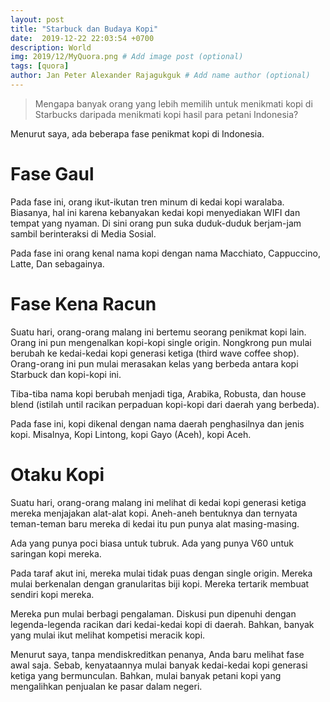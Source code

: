 ```yaml
---
layout: post
title: "Starbuck dan Budaya Kopi"
date:  2019-12-22 22:03:54 +0700
description: World
img: 2019/12/MyQuora.png # Add image post (optional)
tags: [quora]
author: Jan Peter Alexander Rajagukguk # Add name author (optional)
---
```


> Mengapa banyak orang yang lebih memilih untuk menikmati kopi di Starbucks 
> daripada menikmati kopi hasil para petani Indonesia?

Menurut saya, ada beberapa fase penikmat kopi di Indonesia.

# Fase Gaul

Pada fase ini, orang ikut-ikutan tren minum di kedai kopi waralaba. Biasanya, hal ini karena kebanyakan kedai kopi menyediakan WIFI dan tempat yang nyaman. Di sini orang pun suka duduk-duduk berjam-jam sambil berinteraksi di Media Sosial.

Pada fase ini orang kenal nama kopi dengan nama Macchiato, Cappuccino, Latte, Dan sebagainya.

# Fase Kena Racun

Suatu hari, orang-orang malang ini bertemu seorang penikmat kopi lain. Orang ini pun mengenalkan kopi-kopi single origin. Nongkrong pun mulai berubah ke kedai-kedai kopi generasi ketiga (third wave coffee shop). Orang-orang ini pun mulai merasakan kelas yang berbeda antara kopi Starbuck dan kopi-kopi ini.

Tiba-tiba nama kopi berubah menjadi tiga, Arabika, Robusta, dan house blend (istilah until racikan perpaduan kopi-kopi dari daerah yang berbeda).

Pada fase ini, kopi dikenal dengan nama daerah penghasilnya dan jenis kopi. Misalnya, Kopi Lintong, kopi Gayo (Aceh), kopi Aceh.

# Otaku Kopi

Suatu hari, orang-orang malang ini melihat di kedai kopi generasi ketiga mereka menjajakan alat-alat kopi. Aneh-aneh bentuknya dan ternyata teman-teman baru mereka di kedai itu pun punya alat masing-masing.

Ada yang punya poci biasa untuk tubruk. Ada yang punya V60 untuk saringan kopi mereka.

Pada taraf akut ini, mereka mulai tidak puas dengan single origin. Mereka mulai berkenalan dengan granularitas biji kopi. Mereka tertarik membuat sendiri kopi mereka.

Mereka pun mulai berbagi pengalaman. Diskusi pun dipenuhi dengan legenda-legenda racikan dari kedai-kedai kopi di daerah. Bahkan, banyak yang mulai ikut melihat kompetisi meracik kopi.

Menurut saya, tanpa mendiskreditkan penanya, Anda baru melihat fase awal saja. Sebab, kenyataannya mulai banyak kedai-kedai kopi generasi ketiga yang bermunculan. Bahkan, mulai banyak petani kopi yang mengalihkan penjualan ke pasar dalam negeri.